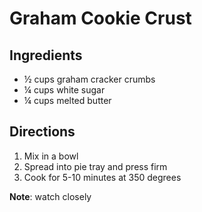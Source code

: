 # Graham Cookie Crust

## Ingredients
 * ½ cups graham cracker crumbs
 * ¼ cups white sugar
 * ¼ cups melted butter

## Directions
1. Mix in a bowl
2. Spread into pie tray and press firm
3. Cook for 5-10 minutes at 350 degrees

**Note**: watch closely
